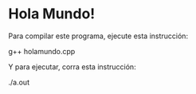 # Hola Mundo!

Para compilar este programa, ejecute esta instrucción:

g++ holamundo.cpp

Y para ejecutar, corra esta instrucción:

./a.out

